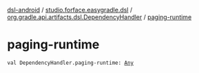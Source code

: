 [dsl-android](../../index.md) / [studio.forface.easygradle.dsl](../index.md) / [org.gradle.api.artifacts.dsl.DependencyHandler](index.md) / [paging-runtime](./paging-runtime.md)

# paging-runtime

`val DependencyHandler.paging-runtime: `[`Any`](https://kotlinlang.org/api/latest/jvm/stdlib/kotlin/-any/index.html)